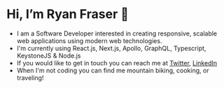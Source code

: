 # Hi, I’m Ryan Fraser 👋
- I am a Software Developer interested in creating responsive, scalable web applications using modern web technologies.
- I'm currently using React.js, Next.js, Apollo, GraphQL, Typescript, KeystoneJS & Node.js
- If you would like to get in touch you can reach me at [Twitter](https://twitter.com/ryan3738), [LinkedIn](https://www.linkedin.com/in/ryan-fraser-3052515/)
- When I'm not coding you can find me mountain biking, cooking, or traveling!
